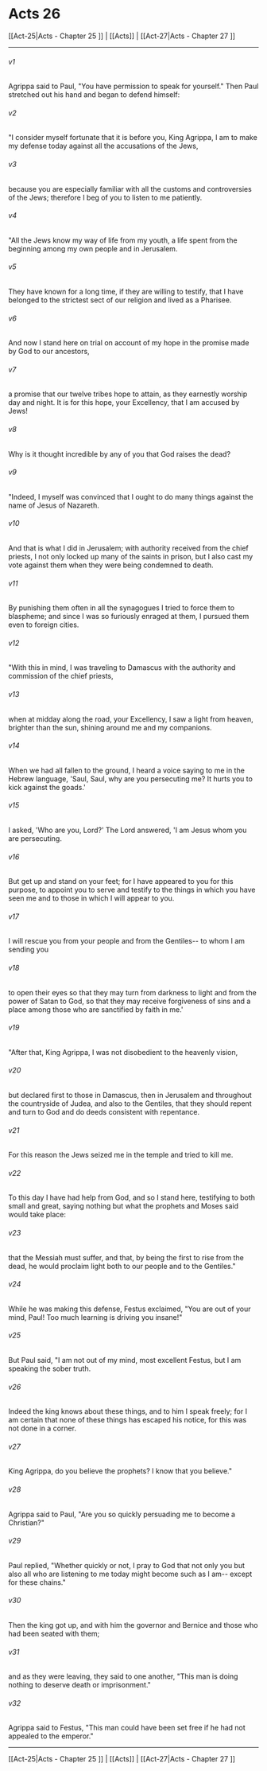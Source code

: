 # Acts 26

[[Act-25|Acts - Chapter 25 ]] | [[Acts]] | [[Act-27|Acts - Chapter 27 ]]
***

###### v1
Agrippa said to Paul, "You have permission to speak for yourself." Then Paul stretched out his hand and began to defend himself:
###### v2
"I consider myself fortunate that it is before you, King Agrippa, I am to make my defense today against all the accusations of the Jews,
###### v3
because you are especially familiar with all the customs and controversies of the Jews; therefore I beg of you to listen to me patiently.
###### v4
"All the Jews know my way of life from my youth, a life spent from the beginning among my own people and in Jerusalem.
###### v5
They have known for a long time, if they are willing to testify, that I have belonged to the strictest sect of our religion and lived as a Pharisee.
###### v6
And now I stand here on trial on account of my hope in the promise made by God to our ancestors,
###### v7
a promise that our twelve tribes hope to attain, as they earnestly worship day and night. It is for this hope, your Excellency, that I am accused by Jews!
###### v8
Why is it thought incredible by any of you that God raises the dead?
###### v9
"Indeed, I myself was convinced that I ought to do many things against the name of Jesus of Nazareth.
###### v10
And that is what I did in Jerusalem; with authority received from the chief priests, I not only locked up many of the saints in prison, but I also cast my vote against them when they were being condemned to death.
###### v11
By punishing them often in all the synagogues I tried to force them to blaspheme; and since I was so furiously enraged at them, I pursued them even to foreign cities.
###### v12
"With this in mind, I was traveling to Damascus with the authority and commission of the chief priests,
###### v13
when at midday along the road, your Excellency, I saw a light from heaven, brighter than the sun, shining around me and my companions.
###### v14
When we had all fallen to the ground, I heard a voice saying to me in the Hebrew language, 'Saul, Saul, why are you persecuting me? It hurts you to kick against the goads.'
###### v15
I asked, 'Who are you, Lord?' The Lord answered, 'I am Jesus whom you are persecuting.
###### v16
But get up and stand on your feet; for I have appeared to you for this purpose, to appoint you to serve and testify to the things in which you have seen me and to those in which I will appear to you.
###### v17
I will rescue you from your people and from the Gentiles-- to whom I am sending you
###### v18
to open their eyes so that they may turn from darkness to light and from the power of Satan to God, so that they may receive forgiveness of sins and a place among those who are sanctified by faith in me.'
###### v19
"After that, King Agrippa, I was not disobedient to the heavenly vision,
###### v20
but declared first to those in Damascus, then in Jerusalem and throughout the countryside of Judea, and also to the Gentiles, that they should repent and turn to God and do deeds consistent with repentance.
###### v21
For this reason the Jews seized me in the temple and tried to kill me.
###### v22
To this day I have had help from God, and so I stand here, testifying to both small and great, saying nothing but what the prophets and Moses said would take place:
###### v23
that the Messiah must suffer, and that, by being the first to rise from the dead, he would proclaim light both to our people and to the Gentiles."
###### v24
While he was making this defense, Festus exclaimed, "You are out of your mind, Paul! Too much learning is driving you insane!"
###### v25
But Paul said, "I am not out of my mind, most excellent Festus, but I am speaking the sober truth.
###### v26
Indeed the king knows about these things, and to him I speak freely; for I am certain that none of these things has escaped his notice, for this was not done in a corner.
###### v27
King Agrippa, do you believe the prophets? I know that you believe."
###### v28
Agrippa said to Paul, "Are you so quickly persuading me to become a Christian?"
###### v29
Paul replied, "Whether quickly or not, I pray to God that not only you but also all who are listening to me today might become such as I am-- except for these chains."
###### v30
Then the king got up, and with him the governor and Bernice and those who had been seated with them;
###### v31
and as they were leaving, they said to one another, "This man is doing nothing to deserve death or imprisonment."
###### v32
Agrippa said to Festus, "This man could have been set free if he had not appealed to the emperor."

***

[[Act-25|Acts - Chapter 25 ]] | [[Acts]] | [[Act-27|Acts - Chapter 27 ]]
